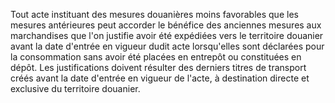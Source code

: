 Tout acte instituant des mesures douanières moins
favorables que les mesures antérieures peut accorder le bénéfice des
anciennes mesures aux marchandises que l'on justifie avoir été expédiées
vers le territoire douanier avant la date d'entrée en vigueur dudit acte
lorsqu'elles sont déclarées pour la consommation sans avoir été placées
en entrepôt ou constituées en dépôt.
Les justifications doivent résulter des derniers titres de transport
créés avant la date d'entrée en vigueur de l'acte, à destination directe
et exclusive du territoire douanier.